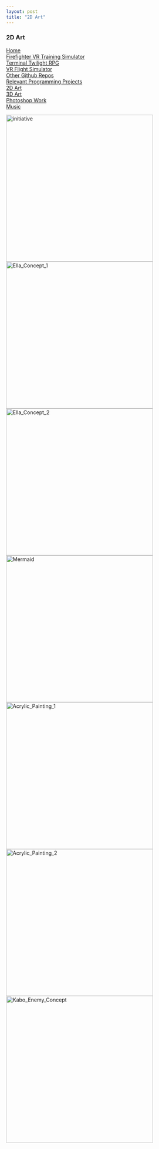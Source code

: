 ```yaml
---
layout: post
title: "2D Art"
---
```

### 2D Art

[Home](index)  
[Firefighter VR Training Simulator](Firefighter_VR_Training_Simulator)  
[Terminal Twilight RPG](Terminal_Twilight)  
[VR Flight Simulator](VR_Flight_Simulator)  
[Other Github Repos](Repos)  
[Relevant Programming Projects](https://drive.google.com/drive/folders/1ZfwscnzCIhnjWtgmSzBCttytqjbAom2w?usp=sharing)  
[2D Art](2D_Art)  
[3D Art](3D_Art)  
[Photoshop Work](Photoshop)  
[Music](https://soundcloud.com/emmilio-segovia)

<img src="https://image.ibb.co/iOLUZe/initiative.png" alt="initiative" border="0" height="400">

<img src="https://image.ibb.co/j0eJcz/Ella_Concept_1.jpg" alt="Ella_Concept_1" border="0" height="400">

<img src="https://image.ibb.co/mzPUje/Ella_Concept_2.jpg" alt="Ella_Concept_2" border="0" height="400">

<img src="https://image.ibb.co/cQJiAK/Mermaid.jpg" alt="Mermaid" border="0" height="400">

<img src="https://image.ibb.co/mq08cz/Acrylic_Painting_1.jpg" alt="Acrylic_Painting_1" border="0" height="400">

<img src="https://image.ibb.co/dNrEHz/Acrylic_Painting_2.jpg" alt="Acrylic_Painting_2" border="0" height="400">

<img src="https://image.ibb.co/gURs4e/Kabo_Enemy_Concept.png" alt="Kabo_Enemy_Concept" border="0" height="400">
